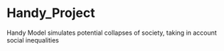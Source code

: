 # Handy_Project
Handy Model simulates potential collapses of society, taking in account social inequalities
